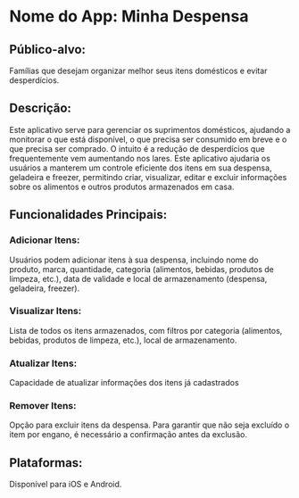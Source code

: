 # Nome do App: Minha Despensa
## Público-alvo:
Famílias que desejam organizar melhor seus itens domésticos e evitar desperdícios.
## Descrição:
Este aplicativo serve para gerenciar os suprimentos domésticos, ajudando a monitorar o que está
disponível, o que precisa ser consumido em breve e o que precisa ser comprado. O intuito é a redução
de desperdícios que frequentemente vem aumentando nos lares.
Este aplicativo ajudaria os usuários a manterem um controle eficiente dos itens em sua despensa,
geladeira e freezer, permitindo criar, visualizar, editar e excluir informações sobre os alimentos e
outros produtos armazenados em casa.
## Funcionalidades Principais:
### Adicionar Itens:
Usuários podem adicionar itens à sua despensa, incluindo nome do produto, marca, quantidade,
categoria (alimentos, bebidas, produtos de limpeza, etc.), data de validade e local de armazenamento
(despensa, geladeira, freezer).
### Visualizar Itens:
Lista de todos os itens armazenados, com filtros por categoria (alimentos, bebidas, produtos de
limpeza, etc.), local de armazenamento.
### Atualizar Itens:
Capacidade de atualizar informações dos itens já cadastrados
### Remover Itens:
Opção para excluir itens da despensa. Para garantir que não seja excluído o item por engano, é
necessário a confirmação antes da exclusão.

## Plataformas:
Disponível para iOS e Android.